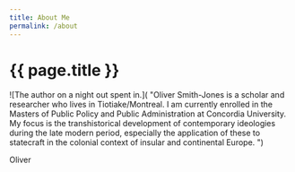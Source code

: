 ```yaml
---
title: About Me
permalink: /about
---
```

# {{ page.title }}

![The author on a night out spent in.]( "Oliver Smith-Jones is a scholar and researcher who lives in Tiotiake/Montreal. I am currently enrolled in the Masters of Public Policy and Public Administration at Concordia University. My focus is the transhistorical development of contemporary ideologies during the late modern period, especially the application of these to statecraft in the colonial context of insular and continental Europe. ")

Oliver